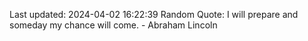 Last updated: 2024-04-02 16:22:39
Random Quote: I will prepare and someday my chance will come. - Abraham Lincoln